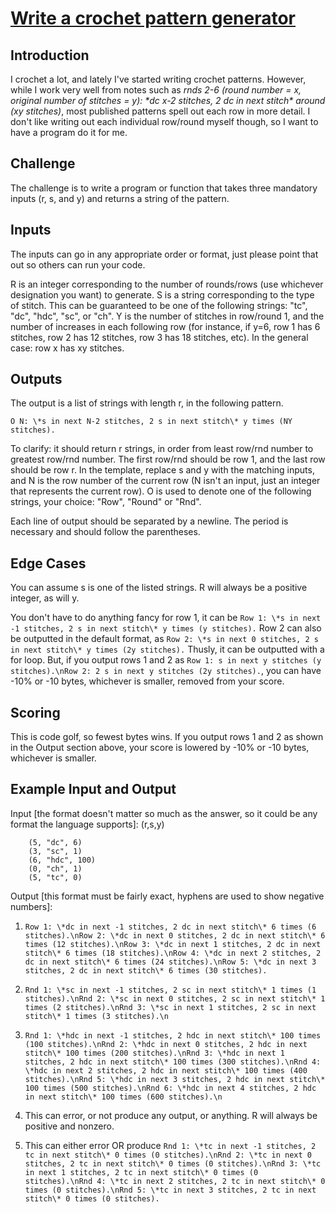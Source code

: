 # [Write a crochet pattern generator][codegolf]

## Introduction

I crochet a lot, and lately I've started writing crochet patterns.
However, while I work very well from notes such as *rnds 2-6 (round
number = x, original number of stitches = y): \*dc x-2 stitches, 2
dc in next stitch\* around (xy stitches)*, most published patterns
spell out each row in more detail. I don't like writing out each
individual row/round myself though, so I want to have a program do
it for me.

## Challenge

The challenge is to write a program or function that takes three
mandatory inputs (r, s, and y) and returns a string of the pattern.

## Inputs

The inputs can go in any appropriate order or format, just please
point that out so others can run your code.

R is an integer corresponding to the number of rounds/rows (use
whichever designation you want) to generate. S is a string corresponding
to the type of stitch. This can be guaranteed to be one of the
following strings: "tc", "dc", "hdc", "sc", or "ch". Y is the number
of stitches in row/round 1, and the number of increases in each
following row (for instance, if y=6, row 1 has 6 stitches, row 2
has 12 stitches, row 3 has 18 stitches, etc). In the general case:
row x has xy stitches.

## Outputs

The output is a list of strings with length r, in the following pattern.

`O N: \*s in next N-2 stitches, 2 s in next stitch\* y times (NY stitches).`

To clarify: it should return r strings, in order from least row/rnd
number to greatest row/rnd number. The first row/rnd should be row
1, and the last row should be row r. In the template, replace s and
y with the matching inputs, and N is the row number of the current
row (N isn't an input, just an integer that represents the current
row). O is used to denote one of the following strings, your choice:
"Row", "Round" or "Rnd".

Each line of output should be separated by a newline. The period
is necessary and should follow the parentheses.

## Edge Cases

You can assume s is one of the listed strings. R will always be a
positive integer, as will y.

You don't have to do anything fancy for row 1, it can be
`Row 1: \*s in next -1 stitches, 2 s in next stitch\* y times (y stitches).`
Row 2 can also be outputted in the default format, as
`Row 2: \*s in next 0 stitches, 2 s in next stitch\* y times (2y stitches).`
Thusly, it can be outputted with a for loop. But, if you output rows 1 and 2 as 
`Row 1: s in next y stitches (y stitches).\nRow 2: 2 s in next y stitches
(2y stitches).`, you can have -10% or -10 bytes, whichever is smaller,
removed from your score.

## Scoring

This is code golf, so fewest bytes wins. If you output rows 1 and
2 as shown in the Output section above, your score is lowered by
-10% or -10 bytes, whichever is smaller.

## Example Input and Output

Input [the format doesn't matter so much as the answer, so it could
be any format the language supports]: (r,s,y)

        (5, "dc", 6)
        (3, "sc", 1)
        (6, "hdc", 100)
        (0, "ch", 1)
        (5, "tc", 0)

Output [this format must be fairly exact, hyphens are used to show
negative numbers]:

1. `Row 1: \*dc in next -1 stitches, 2 dc in next stitch\* 6 times
    (6 stitches).\nRow 2: \*dc in next 0 stitches, 2 dc in next stitch\*
    6 times (12 stitches).\nRow 3: \*dc in next 1 stitches, 2 dc in
    next stitch\* 6 times (18 stitches).\nRow 4: \*dc in next 2 stitches,
    2 dc in next stitch\* 6 times (24 stitches).\nRow 5: \*dc in next
    3 stitches, 2 dc in next stitch\* 6 times (30 stitches).`

2. `Rnd 1: \*sc in next -1 stitches, 2 sc in next stitch\* 1 times (1
    stitches).\nRnd 2: \*sc in next 0 stitches, 2 sc in next stitch\*
    1 times (2 stitches).\nRnd 3: \*sc in next 1 stitches, 2 sc in next
    stitch\* 1 times (3 stitches).\n`

3. `Rnd 1: \*hdc in next -1 stitches, 2 hdc in next stitch\* 100 times
    (100 stitches).\nRnd 2: \*hdc in next 0 stitches, 2 hdc in next
    stitch\* 100 times (200 stitches).\nRnd 3: \*hdc in next 1 stitches,
    2 hdc in next stitch\* 100 times (300 stitches).\nRnd 4: \*hdc in
    next 2 stitches, 2 hdc in next stitch\* 100 times (400 stitches).\nRnd
    5: \*hdc in next 3 stitches, 2 hdc in next stitch\* 100 times (500
    stitches).\nRnd 6: \*hdc in next 4 stitches, 2 hdc in next stitch\*
    100 times (600 stitches).\n`

4.  This can error, or not produce any output, or anything. R
    will always be positive and nonzero.
    
5.  This can either error
    OR produce `Rnd 1: \*tc in next -1 stitches, 2 tc in next stitch\*
    0 times (0 stitches).\nRnd 2: \*tc in next 0 stitches, 2 tc in next
    stitch\* 0 times (0 stitches).\nRnd 3: \*tc in next 1 stitches, 2
    tc in next stitch\* 0 times (0 stitches).\nRnd 4: \*tc in next 2
    stitches, 2 tc in next stitch\* 0 times (0 stitches).\nRnd 5: \*tc
    in next 3 stitches, 2 tc in next stitch\* 0 times (0 stitches).`


[codegolf]: https://codegolf.stackexchange.com/questions/206012/write-a-crochet-pattern-generator
